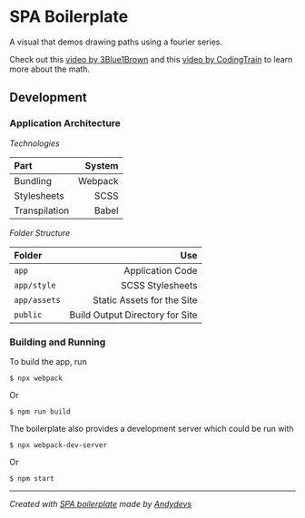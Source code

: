 SPA Boilerplate
===================================================================

A visual that demos drawing paths using a fourier series.

Check out this [video by 3Blue1Brown][3b1b] and this 
[video by CodingTrain][cdtr] to learn more about the math.

Development
-------------------------------------------------------------------

### Application Architecture

_Technologies_

| Part          |  System |
|:--------------|--------:|
| Bundling      | Webpack |
| Stylesheets   |    SCSS |
| Transpilation |   Babel |

_Folder Structure_

| Folder       |                             Use |
|:-------------|--------------------------------:|
| `app`        |                Application Code |
| `app/style`  |                SCSS Stylesheets |
| `app/assets` |      Static Assets for the Site |
| `public`     | Build Output Directory for Site |

### Building and Running

To build the app, run

    $ npx webpack

Or

    $ npm run build

The boilerplate also provides a development server which
could be run with

    $ npx webpack-dev-server

Or

    $ npm start

-------------------------------------------------------------------

_Created with [SPA boilerplate][spa] made by [Andydevs][andydevs]_

[spa]: http://github.com/andydevs/spa-boilerplate
[andydevs]: http://github.com/andydevs
[3b1b]: https://www.youtube.com/watch?v=r6sGWTCMz2k
[cdtr]: https://www.youtube.com/watch?v=Mm2eYfj0SgA